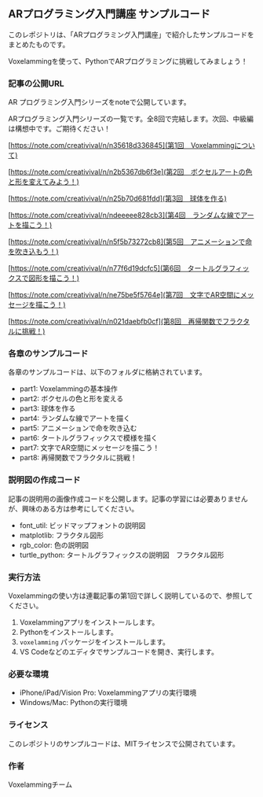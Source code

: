 ## ARプログラミング入門講座 サンプルコード

このレポジトリは、「ARプログラミング入門講座」で紹介したサンプルコードをまとめたものです。

Voxelammingを使って、PythonでARプログラミングに挑戦してみましょう！

### 記事の公開URL

AR プログラミング入門シリーズをnoteで公開しています。

ARプログラミング入門シリーズの一覧です。全8回で完結します。次回、中級編は構想中です。ご期待ください！

[https://note.com/creativival/n/n35618d336845](第1回　Voxelammingについて)

[https://note.com/creativival/n/n2b5367db6f3e](第2回　ボクセルアートの色と形を変えてみよう！)

[https://note.com/creativival/n/n25b70d681fdd](第3回　球体を作る)

[https://note.com/creativival/n/ndeeeee828cb3](第4回　ランダムな線でアートを描こう！)

[https://note.com/creativival/n/n5f5b73272cb8](第5回　アニメーションで命を吹き込もう！)

[https://note.com/creativival/n/n77f6d19dcfc5](第6回　タートルグラフィックスで図形を描こう！)

[https://note.com/creativival/n/ne75be5f5764e](第7回　文字でAR空間にメッセージを描こう！)

[https://note.com/creativival/n/n021daebfb0cf](第8回　再帰関数でフラクタルに挑戦！)

### 各章のサンプルコード

各章のサンプルコードは、以下のフォルダに格納されています。

- part1: Voxelammingの基本操作
- part2: ボクセルの色と形を変える
- part3: 球体を作る
- part4: ランダムな線でアートを描く
- part5: アニメーションで命を吹き込む
- part6: タートルグラフィックスで模様を描く
- part7: 文字でAR空間にメッセージを描こう！
- part8: 再帰関数でフラクタルに挑戦！

### 説明図の作成コード

記事の説明用の画像作成コードを公開します。記事の学習には必要ありませんが、興味のある方は参考にしてください。

- font_util: ビッドマップフォントの説明図
- matplotlib: フラクタル図形
- rgb_color: 色の説明図
- turtle_python: タートルグラフィックスの説明図　フラクタル図形

### 実行方法

Voxelammingの使い方は連載記事の第1回で詳しく説明しているので、参照してください。

1. Voxelammingアプリをインストールします。
2. Pythonをインストールします。
3. `voxelamming` パッケージをインストールします。
4. VS Codeなどのエディタでサンプルコードを開き、実行します。

### 必要な環境

* iPhone/iPad/Vision Pro: Voxelammingアプリの実行環境
* Windows/Mac: Pythonの実行環境

### ライセンス

このレポジトリのサンプルコードは、MITライセンスで公開されています。

### 作者

Voxelammingチーム